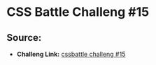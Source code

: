 # CSS Battle Challeng #15

## Source:

- **Challeng Link:** [cssbattle challeng #15](https://cssbattle.dev/play/15)
